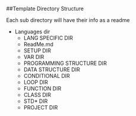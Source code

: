 ##<a name="template"></a>Template Directory Structure

Each sub directory will have their info as a readme

* Languages dir
  * LANG SPECIFIC DIR
   * ReadMe.md
   * SETUP DIR
   * VAR DIR
   * PROGRAMMING STRUCTURE DIR
   * DATA STRUCTURE DIR
   * CONDITIONAL DIR
   * LOOP DIR
   * FUNCTION DIR
   * CLASS DIR
   * STD* DIR
   * PROJECT DIR
